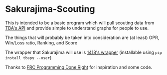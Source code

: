 # Sakurajima-Scouting

This is intended to be a basic program which will pull scouting data from [TBA's API](https://www.thebluealliance.com/apidocs/v3) and provide simple to understand graphs for people to use.

The things that will probably be taken into consideration are (at least) OPR, Win/Loss ratio, Ranking, and Score

The wrapper that Sakurajima will use is [1418's wrapper](https://github.com/frc1418/tbapy) (installable using `pip install tbapy --user`).

Thanks to [FRC Programming Done Right](https://frc-pdr.readthedocs.io/en/latest/analysis/basics_of_analysis.html) for inspiration and some code.